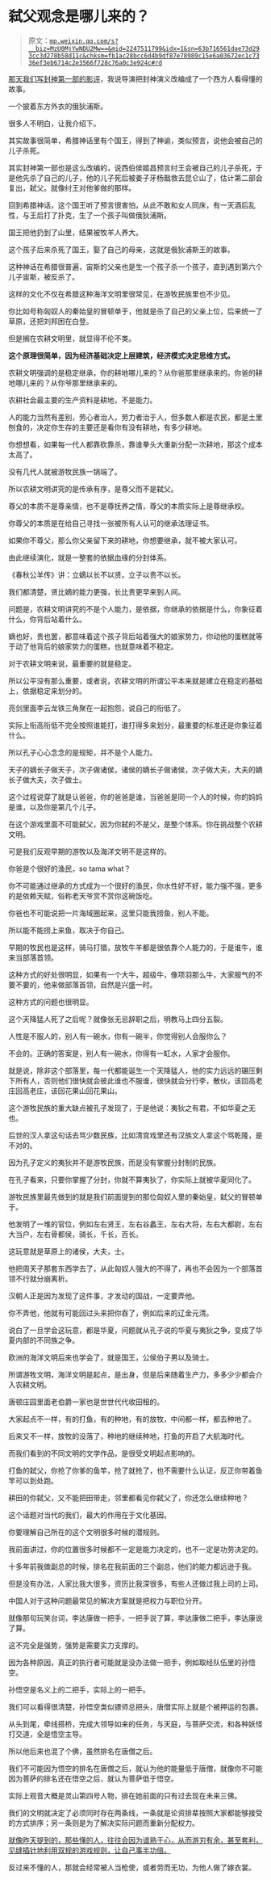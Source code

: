 # 弑父观念是哪儿来的？

> 原文：[`mp.weixin.qq.com/s?__biz=MzU0MjYwNDU2Mw==&mid=2247511799&idx=1&sn=63b716561dae73d293cc3d278b58d11c&chksm=fb1ac28bcc6d4b9df87e78989c15e6a03672ec1c7336ef3eb6714c2e3566f728c76a0c3e924c#rd`](http://mp.weixin.qq.com/s?__biz=MzU0MjYwNDU2Mw==&mid=2247511799&idx=1&sn=63b716561dae73d293cc3d278b58d11c&chksm=fb1ac28bcc6d4b9df87e78989c15e6a03672ec1c7336ef3eb6714c2e3566f728c76a0c3e924c#rd)

[那天我们写封神第一部的影评](http://mp.weixin.qq.com/s?__biz=MzU0MjYwNDU2Mw==&mid=2247511759&idx=1&sn=d5067574e6f081b64da3ac14301077b3&chksm=fb1ac2b3cc6d4ba590f74b8f390a42ad6a61ef310b63e0450c7b9ec82e656d14011083f9b054&scene=21#wechat_redirect)，我说导演把封神演义改编成了一个西方人看得懂的故事。

一个披着东方外衣的俄狄浦斯。

很多人不明白，让我介绍下。 

其实故事很简单，希腊神话里有个国王，得到了神谕，类似预言，说他会被自己的儿子杀死。

其实封神第一部也是这么改编的，说西伯侯姬昌预言纣王会被自己的儿子杀死，于是他先杀了自己的儿子，他的儿子死后被姜子牙杨戬救去昆仑山了，估计第二部会复出，弑父。就像纣王对他爹做的那样。 

回到希腊神话，这个国王听了预言很害怕，从此不敢和女人同床，有一天酒后乱性，与王后打了扑克，生了一个孩子叫做俄狄浦斯。

国王把他扔到了山里，结果被牧羊人养大。 

这个孩子后来杀死了国王，娶了自己的母亲，这就是俄狄浦斯王的故事。

这种神话在希腊很普遍，宙斯的父亲也是生一个孩子杀一个孩子，直到遇到第六个儿子宙斯，被反杀了。

这样的文化不仅在希腊这种海洋文明里很常见，在游牧民族里也不少见。 

你比如号称匈奴人的秦始皇的冒顿单于，他就是杀了自己的父亲上位，后来统一了草原，还把刘邦困在白登。 

但是搁在农耕文明里，就显得不伦不类。 

**这个原理很简单，因为经济基础决定上层建筑，经济模式决定思维方式。** 

农耕文明强调的是稳定继承，你的耕地哪儿来的？从你爸那里继承来的。你爸的耕地哪儿来的？从你爷那里继承来的。

农耕社会最主要的生产资料是耕地，不是能力。 

人的能力当然有差别，劳心者治人，劳力者治于人，但多数人都是农民，都是土里刨食的，决定你生存的主要还是看你有没有耕地，有多少耕地。 

你想想看，如果每一代人都靠砍靠杀，靠谁拳头大重新分配一次耕地，那这个成本太高了。 

没有几代人就被游牧民族一锅端了。 

所以农耕文明讲究的是传承有序，是尊父而不是弑父。 

尊父的本质不是尊亲情，也不是尊抚养之情，尊父的本质实际上是尊继承权。 

你尊父的本质是在给自己寻找一张被所有人认可的继承法理证书。 

如果你不尊父，那么你父亲留下来的耕地，你想要继承，就不被大家认可。 

由此继续演化，就是一整套的依据血缘的分封体系。

《春秋公羊传》讲：立嫡以长不以贤，立子以贵不以长。

我们都清楚，贤比嫡的能力更强，长比贵更早来到人间。 

问题是，农耕文明讲究的不是个人能力，是依据，你继承的依据是什么，你象征着什么，你背后站着什么。 

嫡也好，贵也罢，都意味着这个孩子背后站着强大的娘家势力，你动他的蛋糕就等于动了他背后的娘家势力的蛋糕，也就意味着不稳定。

对于农耕文明来说，最重要的就是稳定。 

所以公平没有那么重要，或者说，农耕文明的所谓公平本来就是建立在稳定的基础上，依据稳定来划分的。 

亮剑里面李云龙铁三角聚在一起抱怨，说自己的衔低了。 

实际上衔高衔低不完全按照谁能打，谁打得多来划分，最重要的标准还是你象征着什么。

所以孔子心心念念的是规矩，并不是个人能力。 

天子的嫡长子做天子，次子做诸侯，诸侯的嫡长子做诸侯，次子做大夫，大夫的嫡长子做大夫，次子做士。 

这个过程说穿了就是认爸爸，你的爸爸是谁，当爸爸是同一个人的时候，你的妈妈是谁，以及你是第几个儿子。 

在这个游戏里面不可能弑父，因为你弑的不是父，是整个体系。你在挑战整个农耕文明。

可是我们反观早期的游牧以及海洋文明不是这样的。 

你爸是个很好的渔民，so tama what？ 

你不可能通过继承的方式成为一个很好的渔民，你水性好不好，能力强不强，更多的是依赖天赋，俗称老天爷赏不赏你这碗饭吃。

你爸也不可能说把一片海域圈起来，这里只能我捞鱼，别人不能。 

所以能不能捞上来鱼，取决于你自己。 

早期的牧民也是这样，骑马打猎，放牧牛羊都是很依靠个人能力的，于是谁牛，谁来当部落首领。 

这种方式的好处很明显，如果有一个大牛，超级牛，像项羽那么牛，大家服气的不要不要的，他来做部落首领，自然是兴盛一时。

这种方式的问题也很明显。

这个天降猛人死了之后呢？就像张无忌辞职之后，明教马上四分五裂。

人性是不服人的，别人有一碗水，你有一碗半，你觉得别人会服你么？

不会的。正确的答案是，别人有一碗水，你得有一缸水，人家才会服你。

就是说，除非这个部落里，每一代都能诞生一个天降猛人，他的实力远远的碾压剩下所有人，否则他们很快就会彼此谁也不服谁，很快就会分行李，散伙，该回高老庄回高老庄，该回花果山回花果山。

这个游牧民族的重大缺点被孔子发现了，于是他说：夷狄之有君，不如华夏之无也。

后世的汉人拿这句话去骂少数民族，比如清宫戏里还有汉族文人拿这个骂乾隆，是不对的。

因为孔子定义的夷狄并不是游牧民族，而是没有掌握分封制的民族。

在孔子看来，只要你掌握了分封，你就不算夷狄了，你实际上就被华夏同化了。

游牧民族里最先做到的就是我们前面提到的那位匈奴人里的秦始皇，弑父的冒顿单于。

他发明了一堆的官位，例如左右贤王，左右谷蠡王，左右大将，左右大都尉，左右大当户，左右骨都侯，骑长，千长，百长。

这玩意就是草原上的诸侯，大夫，士。

他把周天子那套东西学去了，从此匈奴人强大的不得了，再也不会因为一个部落首领不行就分崩离析。

汉朝人正是因为发现了这件事，才发动的国战，一定要弄他。

你不弄他，他就有可能回过头来把你吞了，例如后来的辽金元清。

说白了一旦学会这玩意，都是华夏，问题就从孔子说的华夏与夷狄之争，变成了华夏内部的不同族之争。

欧洲的海洋文明后来也学会了，就是国王，公侯伯子男以及骑士。

所谓游牧文明，海洋文明是起点，是出身，但是后来随着生产力，多多少少都会介入农耕文明。

唐顿庄园里面老伯爵一家也是世世代代收田租的。

大家起点不一样，有的打鱼，有的种地，有的放牧，中间都一样，都去种地了。

后来又不一样，放牧的没落了，种地的继续种地，打鱼的开启了大航海时代。

而我们看到的不同文明的文学作品，是很受文明起点影响的。

打鱼的弑父，你抢了你爹的鱼竿，抢了就抢了，也不需要什么认证，反正你带着鱼竿可以到处跑。

耕田的你弑父，又不能把田带走，邻里都看见你弑父了，你还怎么继续种地？

这个话题对当代的我们，最大的作用在于文化基因。

你要理解自己所在的这个文明很多时候的潜规则。

我前面讲过，你的位置很多时候都不一定是能力决定的，也不一定是功劳决定的。

十多年前我做副总的时候，排名在我前面的三个副总，他们的能力都远逊于我。

但是没有办法，人家比我大很多，资历比我深很多，有些人还做过我上司的上司。

中国人对于这种问题最常见的解决方案就是把权力与职位分开。

就像那句玩笑台词，李达康做一把手，一把手说了算，李达康做二把手，李达康说了算。

这不完全是强势，强势是需要实力支撑的。

因为各种原因，真正的执行者可能就是没办法做一把手，例如取经队伍里的孙悟空。

孙悟空是名义上的二把手，实际上的一把手。

我们可以看得很清楚，孙悟空类似镖师总把头，唐僧实际上就是个被押运的包裹。

从头到尾，牵线搭桥，完成大领导如来的任务，与天庭，与菩萨交流，和各种妖怪打交道，全是悟空主导。

所以他后来也混了个佛，虽然排名在唐僧之后。

我们不可能因为悟空的排名在唐僧之后，就认为他的能量低于唐僧，就像你不可能因为菩萨的排名还在悟空之后，就认为菩萨低于悟空。

实际上观音大概是灵山第四号人物，排在她前面的只有过去现在未来三佛。

我们的文明就决定了必须同时存在两条线，一条就是论资排辈按照大家都能够接受的方式排序；另一条则是为了解决实际问题而重新分配权力。

[就像昨天提到的，那些懂的人，往往会因为谙熟于心，从而游刃有余，甚至套利，见缝插针地利用双规的游戏规则，让自己事半功倍。](http://mp.weixin.qq.com/s?__biz=Mzg4MTg2MzU3Mg==&mid=2247484183&idx=1&sn=a477645776359cd8f5a6314109ed557d&chksm=cf5e3decf829b4fa5f59b5c99e6be6740aaf3503794b13ee26670c3520978cfaebfd7528ac8f&scene=21#wechat_redirect) 

反过来不懂的人，那就会经常被人当枪使，或者劳而无功，为他人做了嫁衣裳。